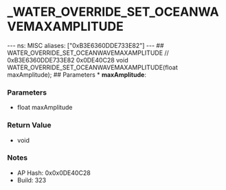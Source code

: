 # _WATER_OVERRIDE_SET_OCEANWAVEMAXAMPLITUDE

--- ns: MISC aliases: ["0xB3E6360DDE733E82"] --- ## WATER_OVERRIDE_SET_OCEANWAVEMAXAMPLITUDE  // 0xB3E6360DDE733E82 0x0DE40C28 void WATER_OVERRIDE_SET_OCEANWAVEMAXAMPLITUDE(float maxAmplitude);   ## Parameters * **maxAmplitude**:

### Parameters
* float maxAmplitude

### Return Value
* void

### Notes
* AP Hash: 0x0x0DE40C28
* Build: 323

